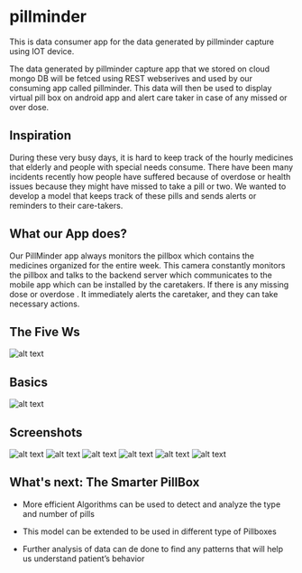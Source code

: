 # pillminder
This is data consumer app for the data generated by pillminder capture using IOT device.

The data generated by pillminder capture app that we stored on cloud mongo DB will be fetced using REST webserives and used by our consuming app called pillminder. This data will then be used to display virtual pill box on android app and alert care taker in case of any missed or over dose.

## Inspiration
During these very busy days, it is hard to keep track of the hourly medicines that elderly and people with special needs consume. There have been many incidents recently how people have suffered because of overdose or health issues because they might have missed to take a pill or two.
We wanted to develop a model that keeps track of these pills and sends alerts or reminders to their care-takers.

## What our App does?
Our PillMinder app always monitors the pillbox which contains the medicines organized for the entire week. This camera constantly monitors the pillbox and talks to the backend server which communicates to the mobile app which can be installed by the caretakers. If there is any missing dose or overdose . It immediately alerts the caretaker, and they can take necessary actions.

## The Five Ws
![alt text](https://github.com/rajputpravin/pillminder/blob/master/artifacts/FiveWhys.PNG?raw=true)

## Basics
![alt text](https://github.com/rajputpravin/pillminder/blob/master/artifacts/architectureDiag.PNG?raw=true)

## Screenshots
![alt text](https://github.com/rajputpravin/pillminder/blob/master/artifacts/login.PNG?raw=true)
![alt text](https://github.com/rajputpravin/pillminder/blob/master/artifacts/emptyPillBox.PNG?raw=true)
![alt text](https://github.com/rajputpravin/pillminder/blob/master/artifacts/filledPillBox.PNG?raw=true)
![alt text](https://github.com/rajputpravin/pillminder/blob/master/artifacts/WeekCalendarView.PNG?raw=true)
![alt text](https://github.com/rajputpravin/pillminder/blob/master/artifacts/pullUpNotification.PNG?raw=true)
![alt text](https://github.com/rajputpravin/pillminder/blob/master/artifacts/sideMenuView.PNG?raw=true)

## What's next: The Smarter PillBox
- More efficient Algorithms can be used to detect and analyze the type and number of pills 

- This model can be extended to be used in different type of Pillboxes

- Further analysis of data can de done to find any patterns that will help us understand patient’s behavior



